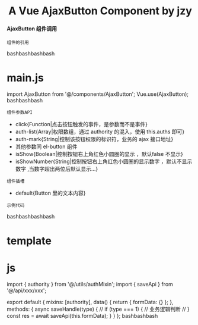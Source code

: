 <h1 align="center">
  A Vue AjaxButton Component by jzy
</h1>

#### AjaxButton 组件调用

`组件的引用`

bashbashbashbash
# main.js
import AjaxButton from '@/components/AjaxButton';
Vue.use(AjaxButton);
bashbashbash

`组件参数API`

- click{Function|点击按钮触发的事件，是参数而不是事件}
- auth-list{Array|权限数组，通过 authority 的混入，使用 this.auths 即可}
- auth-mark{String|控制该按钮权限的标识符，业务的 ajax 接口地址}
- 其他参数同 el-button 组件
- isShow{Boolean|控制按钮右上角红色小圆圈的显示 ，默认false 不显示}
- isShowNumber{String|控制按钮右上角红色小圆圈的显示数字 ，默认不显示数字 ,当数字超出两位后默认显示...}

`组件插槽`

- default{Button 里的文本内容}

`示例代码`

bashbashbashbash
# template
<template>
  <AjaxButton size="small" :click="saveHandle" :auth-list="auths" auth-mark="/api/aaa">保存</AjaxButton>
  <AjaxButton type="warning" :click="saveHandle.bind(this, 1)">保存</AjaxButton>
  <AjaxButton type="small" :isShow=“true” :isShowNumber="'11'":click="saveHandle"  >保存</AjaxButton>
</template>

# js
import { authority } from '@/utils/authMixin';
import { saveApi } from '@/api/xxx/xxx';

export default {
  mixins: [authority],
  data() {
    return {
      formData: {}
    };
  },
  methods: {
    async saveHandle(type) {
      // if (type === 1) {
      //   业务逻辑判断
      // }
      const res = await saveApi(this.formData);
    }
  }
};
bashbashbash
